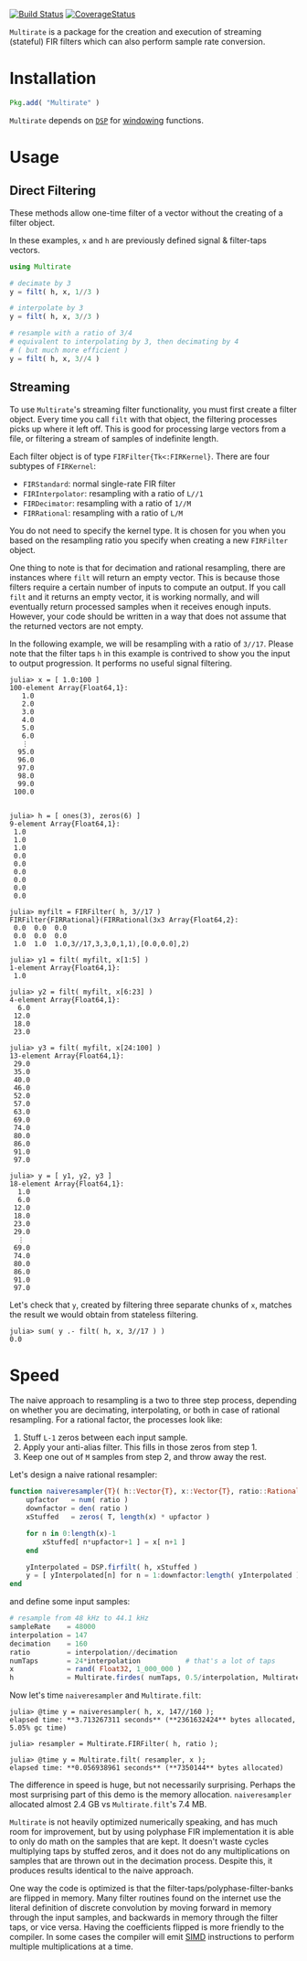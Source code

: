 [![Build Status](https://travis-ci.org/JayKickliter/Multirate.jl.svg?branch=master)](https://travis-ci.org/JayKickliter/Multirate.jl)
[![CoverageStatus](https://coveralls.io/repos/JayKickliter/Multirate.jl/badge.png)](https://coveralls.io/r/JayKickliter/Multirate.jl)

`Multirate` is a package for the creation and execution of streaming (stateful) FIR filters which can also perform sample rate conversion.

# Installation

```julia
Pkg.add( "Multirate" )
```

`Multirate` depends on [`DSP`](https://github.com/JuliaDSP/DSP.jl) for [windowing](http://en.wikipedia.org/wiki/Window_function) functions.

# Usage

## Direct Filtering ##

These methods allow one-time filter of a vector without the creating of a filter object.

In these examples, `x` and `h` are previously defined signal & filter-taps vectors.

```julia
using Multirate

# decimate by 3
y = filt( h, x, 1//3 )

# interpolate by 3 
y = filt( h, x, 3//3 )

# resample with a ratio of 3/4
# equivalent to interpolating by 3, then decimating by 4
# ( but much more efficient )
y = filt( h, x, 3//4 )
```

## Streaming ##

To use `Multirate`'s streaming filter functionality, you must first create a filter object. Every time you call `filt` with that object, the filtering processes picks up where it left off. This is good for processing large vectors from a file, or filtering a stream of samples of indefinite length.

Each filter object is of type `FIRFilter{Tk<:FIRKernel}`. There are four subtypes of `FIRKernel`:

* `FIRStandard`: normal single-rate FIR filter
* `FIRInterpolator`: resampling with a ratio of `L//1`
* `FIRDecimator`: resampling with a ratio of `1//M`
* `FIRRational`: resampling with a ratio of `L/M`

You do not need to specify the kernel type. It is chosen for you when you based on the resampling ratio you specify when creating a new `FIRFilter` object.

One thing to note is that for decimation and rational resampling, there are instances where `filt` will return an empty vector. This is because those filters require a certain number of inputs to compute an output. If you  call `filt` and it returns an empty vector, it is working normally, and will eventually return processed samples when it receives enough inputs. However, your code should be written in a way that does not assume that the returned vectors are not empty.

In the following example, we will be resampling with a ratio of `3//17`. Please note that the filter taps `h` in this example is contrived to show you the input to output progression. It performs no useful signal filtering.

```jlcon
julia> x = [ 1.0:100 ]
100-element Array{Float64,1}:
   1.0
   2.0
   3.0
   4.0
   5.0
   6.0
   ⋮
  95.0
  96.0
  97.0
  98.0
  99.0
 100.0


julia> h = [ ones(3), zeros(6) ]
9-element Array{Float64,1}:
 1.0
 1.0
 1.0
 0.0
 0.0
 0.0
 0.0
 0.0
 0.0

julia> myfilt = FIRFilter( h, 3//17 )
FIRFilter{FIRRational}(FIRRational(3x3 Array{Float64,2}:
 0.0  0.0  0.0
 0.0  0.0  0.0
 1.0  1.0  1.0,3//17,3,3,0,1,1),[0.0,0.0],2)

julia> y1 = filt( myfilt, x[1:5] )
1-element Array{Float64,1}:
 1.0

julia> y2 = filt( myfilt, x[6:23] )
4-element Array{Float64,1}:
  6.0
 12.0
 18.0
 23.0

julia> y3 = filt( myfilt, x[24:100] )
13-element Array{Float64,1}:
 29.0
 35.0
 40.0
 46.0
 52.0
 57.0
 63.0
 69.0
 74.0
 80.0
 86.0
 91.0
 97.0

julia> y = [ y1, y2, y3 ]
18-element Array{Float64,1}:
  1.0
  6.0
 12.0
 18.0
 23.0
 29.0
  ⋮
 69.0
 74.0
 80.0
 86.0
 91.0
 97.0
```

Let's check that `y`, created by filtering three separate chunks of `x`, matches the result we would obtain from stateless filtering.

```jlcon
julia> sum( y .- filt( h, x, 3//17 ) )
0.0
```

# Speed

The naive approach to resampling is a two to three step process, depending on whether you are decimating, interpolating, or both in case of rational resampling. For a rational factor, the processes look like:

1. Stuff `L-1` zeros between each input sample.
2. Apply your anti-alias filter. This fills in those zeros from step 1.
3. Keep one out of `M` samples from step 2, and throw away the rest.

Let's design a naive rational resampler:

```julia
function naiveresampler{T}( h::Vector{T}, x::Vector{T}, ratio::Rational{Int} )
    upfactor   = num( ratio )
    downfactor = den( ratio )
    xStuffed   = zeros( T, length(x) * upfactor )

    for n in 0:length(x)-1
        xStuffed[ n*upfactor+1 ] = x[ n+1 ]
    end

    yInterpolated = DSP.firfilt( h, xStuffed )
    y = [ yInterpolated[n] for n = 1:downfactor:length( yInterpolated ) ]
end
```

and define some input samples:

```julia
# resample from 48 kHz to 44.1 kHz
sampleRate    = 48000
interpolation = 147
decimation    = 160
ratio         = interpolation//decimation
numTaps       = 24*interpolation           # that's a lot of taps
x             = rand( Float32, 1_000_000 )
h             = Multirate.firdes( numTaps, 0.5/interpolation, Multirate.kaiser, beta = 7.8562  )
```

Now let's time `naiveresampler` and `Multirate.filt`:

```jlcon
julia> @time y = naiveresampler( h, x, 147//160 );
elapsed time: **3.713267311 seconds** (**2361632424** bytes allocated, 5.05% gc time)
```

```jlcon
julia> resampler = Multirate.FIRFilter( h, ratio );

julia> @time y = Multirate.filt( resampler, x );
elapsed time: **0.056938961 seconds** (**7350144** bytes allocated)
```

The difference in speed is huge, but not necessarily surprising. Perhaps the most surprising part of this demo is the memory allocation. `naiveresampler` allocated almost 2.4 GB vs `Multirate.filt`'s 7.4 MB.

`Multirate` is not heavily optimized numerically speaking, and has much room for improvement, but by using polyphase FIR implementation it is able to only do math on the samples that are kept. It doesn't waste cycles multiplying taps by stuffed zeros, and it does not do any multiplications on samples that are thrown out in the decimation process. Despite this, it produces results identical to the naive approach.

One way the code is optimized is that the filter-taps/polyphase-filter-banks are flipped in memory. Many filter routines found on the internet use the literal definition of discrete convolution by moving forward in memory through the input samples, and backwards in memory through the filter taps, or vice versa. Having the coefficients flipped is more friendly to the compiler. In some cases the compiler will emit [SIMD](http://en.wikipedia.org/wiki/SIMD) instructions to perform multiple multiplications at a time.

